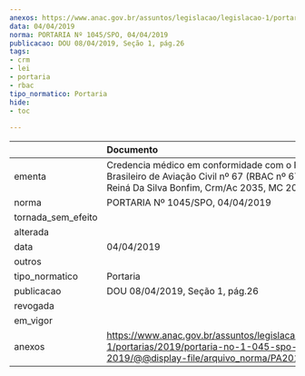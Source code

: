 ```yaml
---
anexos: https://www.anac.gov.br/assuntos/legislacao/legislacao-1/portarias/2019/portaria-no-1-045-spo-04-04-2019/@@display-file/arquivo_norma/PA2019-1045.pdf
data: 04/04/2019
norma: PORTARIA Nº 1045/SPO, 04/04/2019
publicacao: DOU 08/04/2019, Seção 1, pág.26
tags:
- crm
- lei
- portaria
- rbac
tipo_normatico: Portaria
hide: 
- toc 
 
---
```


|                    | Documento                                                                                                                                               |
|:-------------------|:--------------------------------------------------------------------------------------------------------------------------------------------------------|
| ementa             | Credencia médico em conformidade com o Regulamento Brasileiro de Aviação Civil nº 67 (RBAC nº 67) - Orestes Reiná Da Silva Bonfim, Crm/Ac 2035, MC 206. |
| norma              | PORTARIA Nº 1045/SPO, 04/04/2019                                                                                                                        |
| tornada_sem_efeito |                                                                                                                                                         |
| alterada           |                                                                                                                                                         |
| data               | 04/04/2019                                                                                                                                              |
| outros             |                                                                                                                                                         |
| tipo_normatico     | Portaria                                                                                                                                                |
| publicacao         | DOU 08/04/2019, Seção 1, pág.26                                                                                                                         |
| revogada           |                                                                                                                                                         |
| em_vigor           |                                                                                                                                                         |
| anexos             | https://www.anac.gov.br/assuntos/legislacao/legislacao-1/portarias/2019/portaria-no-1-045-spo-04-04-2019/@@display-file/arquivo_norma/PA2019-1045.pdf   |